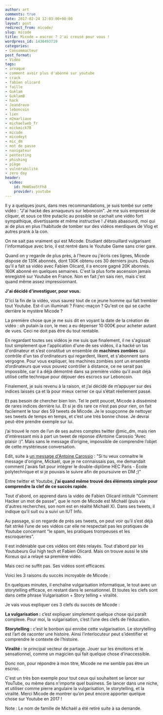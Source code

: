 ```yaml
---
author: art
comments: true
date: 2017-02-24 12:03:00+00:00
layout: post
redirect_from: micode/
slug: micode
title: Micode = escroc ? J'ai creusé pour vous !
wordpress_id: 1438493719
categories:
- Consommacteur
post_format:
- Vidéo
tags:
- arnaque
- comment avoir plus d'abonné sur youtube
- crack
- fabien olicard
- faille
- Guklam
- GuklamB
- hack
- Jeandravo
- leboncoin
- lien
- m2marliave
- michaelweb_fr
- mickmick78
- micode
- micodeyt
- mic_dm
- mot de passe
- navigateur
- pentesting
- phishing
- piège
- vulnérabilité
- zero day
header:
  video:
    id: MmWOxo5tFh8
    provider: youtube
---
```


Il y a quelques jours, dans mes recommandations, je suis tombé sur cette vidéo : "J'ai hacké des arnaqueurs sur leboncoin". Je me suis empressé de cliquer, et sous ce titre putaclic au possible se cachait une vidéo fort sympathique, divertissante et même instructive ! J'étais abasourdi, moi qui ai de plus en plus l'habitude de tomber sur des vidéos merdiques de Vlog et autres prank à la con.<!-- more -->

On ne sait pas vraiment qui est Micode. Etudiant débrouillard vulgarisant l'informatique avec brio, il est rentré dans le Youtube Game sans crier gare.

Quand on y regarde de plus près, à l'heure ou j'écris ces lignes, Micode dispose de 131K abonnés, dont 130K obtenu ces 30 derniers jours. Depuis qu'il a fait sa vidéo avec Fabien Olicard, il a encore gagné 20K abonnés. 160K abonné en quelques semaines. C'est la plus forte ascension jamais enregistré sur Youtube en France. Non en fait j'en sais rien, mais c'est quand même assez impressionnant.

**J'ai décidé d'investiguer, pour vous.**

D'ici la fin de la vidéo, vous saurez tout de ce jeune homme qui fait trembler tout Youtube. Est-il un illuminati ? Franc-maçon ? Qu'est ce qui se cache derrière le mystère Micode ?

La première chose que je me suis dit en voyant la date de la création de vidéo : oh putain la con, le mec a eu dépenser 10 000€ pour acheter autant de vues. Ceci ne doit pas être du tout rentable.

En regardant toutes ses vidéos je me suis que finalement, il ne s'agissait tout simplement que l'application d'une de ses vidéos, il a hacké un tas d'ordinateur et s’est constitué un ensemble de **machines zombies** qui contrôle d'un tas d'ordinateurs qui regardent, likent, et s'abonnent sans vergogne. Pour vous expliquer, les machines zombies sont un ensemble d’ordinateurs que vous pouvez contrôler à distance, ce ne serait pas impossible, car il a déjà démontré dans sa première vidéo qu’il avait déjà utilisé cette technique pour déjouer des escrocs sur Leboncoin.

Finalement, je suis revenu à la raison, et j’ai décidé de m’appuyer sur des indices laissés ça et là pour mieux cerner ce qui s’était réellement passé.

Et pas besoin de chercher bien loin. Tel le petit poucet, Micode à disséminé de rares indices derrière lui. Et si je dis rare ce n’est pas pour rien, on fait facilement le tour des 59 tweets de Micode. Je le soupçonne de nettoyer ses tweets de temps en temps, et c’est une très bonne chose. Je devrai peut-être prendre exemple sur lui.

j’ai trouvé le nom de l’un de ses autres comptes twitter @mic_dm, mais rien d’intéressant mis à part un tweet de réponse d’Antoine Carossio “Avec plaisir :)”. Mais sans le message d’origine, impossible de comprendre l’objet de cette mystérieuse conversation.

Edit, suite à [un message d'Antoine Carossio](https://www.youtube.com/watch?v=MmWOxo5tFh8&lc=z12xhn0pyobqhbyy204cf13bnvagvfea1y40k) : "Si tu veux connaitre le message d'origine, Mickaël, que je ne connaissais pas, me demandait comment j'avais fait pour intégrer le double-diplôme HEC Paris - École polytechnique et si je pouvais le suivre afin de poursuivre en DM ;)"

Entre twitter et Youtube, **j’ai quand même trouvé des éléments simple pour comprendre la clef de ce succès rapide**.

Tout d'abord, on apprend dans la vidéo de Fabien Olicard intitulé "Comment Hacker un mot de passe", que le nom de Micode est Michaël (puis via d'autres recherches, son nom est en réalité Michaël X). Dans ses tweets, il indique qu’il suit ou a suivi un IUT Info.

Au passage, si on regarde de près ses tweets, on peut voir qu’il s’est déjà fait striké l’une de ses vidéos car elle ne respectait pas les pratiques de Youtube concernant “le spam, les pratiques trompeuses et les escroqueries”.

Il est indéniable que ces vidéos ont étés relayés. Tout d’abord par les Youtubeurs Gui high tech et Fabien Olicard. Mais on trouve aussi le site Koreus qui a relayé sa première vidéo.

Mais ceci ne suffit pas. Ses vidéos sont efficaces.

Voici les 3 raisons du succès incroyable de Micode :


En quelques minutes, il enchaîne vulgarisation informatique, le tout avec un storytelling efficace, en restant dans le sensationnel. Et toutes les clefs sont dans cette phrase Vulgarisation + Story telling + viralité.

Je vais vous expliquer ces 3 clefs du succès de Micode :

**La vulgarisation :** c’est expliquer simplement quelque chose qui paraît complexe. Pour moi, la vulgarisation, c’est l’une des clefs de l’éducation.

**Storytelling :** c'est le bonbon qui enrobe cette vulgarisation. Le storytelling est l’art de raconter une histoire. Ainsi l’interlocuteur peut s’identifier et comprendre le contexte de l’histoire.

**Viralité :** le principal vecteur de partage. Jouer sur les émotions et le sensationnel, comme un magicien qui fait quelque chose d’inaccessible.

Donc non, pour répondre à mon titre, Micode ne me semble pas être un escroc.

C'est un très bon exemple pour tout ceux qui souhaitent se lancer sur YouTube, ou même dans n'importe quel business. Se lancer dans une niche, et utiliser comme pierre angulaire la vulgarisation, le storytelling, et la viralité. Merci Micode de montrer qu’on peut encore apporter quelque chose sur Youtube en 2017 !


Note : Le nom de famille de Michaël a été retiré suite à sa demande.
